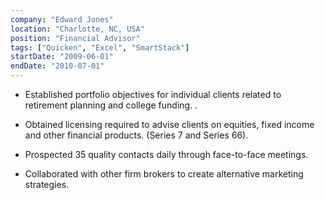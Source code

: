 ```yaml
---
company: "Edward Jones"
location: "Charlotte, NC, USA"
position: "Financial Advisor"
tags: ["Quicken", "Excel", "SmartStack"]
startDate: "2009-06-01"
endDate: "2010-07-01"
---
```


- Established portfolio objectives for individual clients related to retirement planning and college funding. .</p>

* Obtained licensing required to advise clients on equities, fixed income and other financial products. (Series 7 and Series 66).</p>

* Prospected 35 quality contacts daily through face-to-face meetings.</p>

* Collaborated with other firm brokers to create alternative marketing strategies.</p>
</p>
